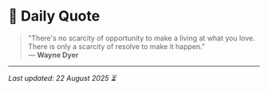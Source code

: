 # 📜 Daily Quote

> "There's no scarcity of opportunity to make a living at what you love. There is only a scarcity of resolve to make it happen."  
> — **Wayne Dyer**

---

_Last updated: 22 August 2025 ⏳_
